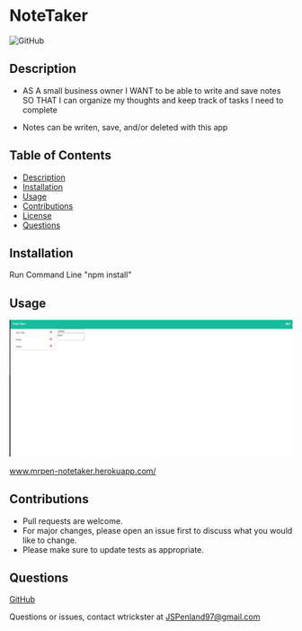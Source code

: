   # NoteTaker
  
  ![GitHub](https://img.shields.io/badge/license-MIT-purple?style=plastic)
  
  
  ## **Description**

  * AS A small business owner
    I WANT to be able to write and save notes
    SO THAT I can organize my thoughts and keep track of tasks I need to complete
  
  * Notes can be writen, save, and/or deleted with this app
  
  
  ## Table of Contents
  * [Description](#Description)
  * [Installation](#Installation)
  * [Usage](#Usage)
  * [Contributions](#contributions)
  * [License](#license)
  * [Questions](#Questions)
  
  
  ## **Installation**
  
  Run Command Line "npm install"
  
  
  ## **Usage**
  
  ![Screenshot 1](Pic1.png)
  
  www.mrpen-notetaker.herokuapp.com/
  
  
  ## **Contributions**
  
  * Pull requests are welcome.
  * For major changes, please open an issue first to discuss what you would like to change.
  * Please make sure to update tests as appropriate.
  
  
  ## **Questions**
  
  [GitHub](https://github.com/Wtrickser/NoteTaker)
  
  Questions or issues, contact wtrickster at JSPenland97@gmail.com
